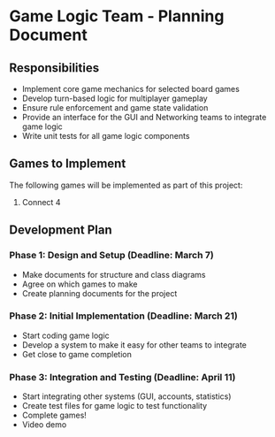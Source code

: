 
# Game Logic Team - Planning Document

## Responsibilities
- Implement core game mechanics for selected board games
- Develop turn-based logic for multiplayer gameplay
- Ensure rule enforcement and game state validation
- Provide an interface for the GUI and Networking teams to integrate game logic
- Write unit tests for all game logic components

## Games to Implement
The following games will be implemented as part of this project:
1. Connect 4

## Development Plan

### Phase 1: Design and Setup (Deadline: March 7)
- Make documents for structure and class diagrams
- Agree on which games to make
- Create planning documents for the project

### Phase 2: Initial Implementation (Deadline: March 21)
- Start coding game logic
- Develop a system to make it easy for other teams to integrate
- Get close to game completion

### Phase 3: Integration and Testing (Deadline: April 11)
- Start integrating other systems (GUI, accounts, statistics)
- Create test files for game logic to test functionality
- Complete games!
- Video demo
